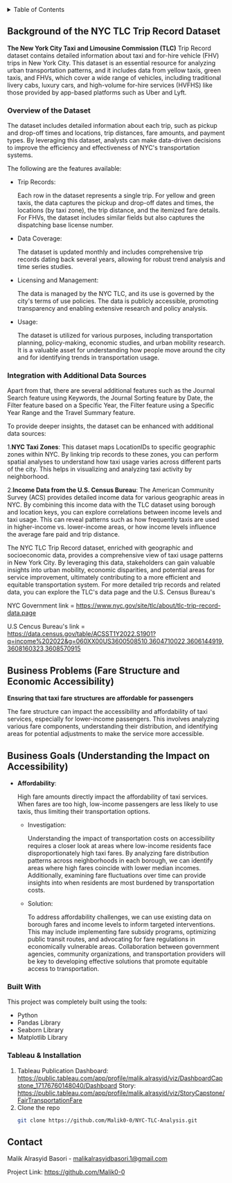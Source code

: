 <details>
  <summary>Table of Contents</summary>
  <ol>
    <li>
      <a href="#about-the-project">About The Project</a>
      <ul>
        <li><a href="#built-with">Built With</a></li>
      </ul>
    </li>
      <ul>
        <li><a href="#installation">Installation</a></li>
      </ul>
    <li><a href="#contact">Contact</a></li>
  </ol>
</details>

<!-- ABOUT THE PROJECT -->

## Background of the NYC TLC Trip Record Dataset

**The New York City Taxi and Limousine Commission (TLC)** Trip Record dataset contains detailed information about taxi and for-hire vehicle (FHV) trips in New York City. This dataset is an essential resource for analyzing urban transportation patterns, and it includes data from yellow taxis, green taxis, and FHVs, which cover a wide range of vehicles, including traditional livery cabs, luxury cars, and high-volume for-hire services (HVFHS) like those provided by app-based platforms such as Uber and Lyft.

### **Overview of the Dataset**

The dataset includes detailed information about each trip, such as pickup and drop-off times and locations, trip distances, fare amounts, and payment types. By leveraging this dataset, analysts can make data-driven decisions to improve the efficiency and effectiveness of NYC's transportation systems.

The following are the features available:

* Trip Records:

  Each row in the dataset represents a single trip. For yellow and green taxis, the data captures the pickup and drop-off dates and times, the locations (by taxi zone), the trip distance, and the itemized fare details. For FHVs, the dataset includes similar fields but also captures the dispatching base license number.
* Data Coverage:

  The dataset is updated monthly and includes comprehensive trip records dating back several years, allowing for robust trend analysis and time series studies.
* Licensing and Management:

  The data is managed by the NYC TLC, and its use is governed by the city's terms of use policies. The data is publicly accessible, promoting transparency and enabling extensive research and policy analysis.
* Usage:

  The dataset is utilized for various purposes, including transportation planning, policy-making, economic studies, and urban mobility research. It is a valuable asset for understanding how people move around the city and for identifying trends in transportation usage.

### **Integration with Additional Data Sources**

Apart from that, there are several additional features such as the Journal Search feature using Keywords, the Journal Sorting feature by Date, the Filter feature based on a Specific Year, the Filter feature using a Specific Year Range and the Travel Summary feature.

To provide deeper insights, the dataset can be enhanced with additional data sources:

1.**NYC Taxi Zones**: This dataset maps LocationIDs to specific geographic zones within NYC. By linking trip records to these zones, you can perform spatial analyses to understand how taxi usage varies across different parts of the city. This helps in visualizing and analyzing taxi activity by neighborhood.

2.**Income Data from the U.S. Census Bureau**: The American Community Survey (ACS) provides detailed income data for various geographic areas in NYC. By combining this income data with the TLC dataset using borough and location keys, you can explore correlations between income levels and taxi usage. This can reveal patterns such as how frequently taxis are used in higher-income vs. lower-income areas, or how income levels influence the average fare paid and trip distance.

The NYC TLC Trip Record dataset, enriched with geographic and socioeconomic data, provides a comprehensive view of taxi usage patterns in New York City. By leveraging this data, stakeholders can gain valuable insights into urban mobility, economic disparities, and potential areas for service improvement, ultimately contributing to a more efficient and equitable transportation system. For more detailed trip records and related data, you can explore the TLC's data page and the U.S. Census Bureau's

NYC Government  link = https://www.nyc.gov/site/tlc/about/tlc-trip-record-data.page

U.S Cencus Bureau's link = https://data.census.gov/table/ACSST1Y2022.S1901?q=income%202022&g=060XX00US3600508510,3604710022,3606144919,3608160323,3608570915

## **Business Problems** **(Fare Structure and Economic Accessibility)**

**Ensuring that taxi fare structures are affordable for passengers**

The fare structure can impact the accessibility and affordability of taxi services, especially for lower-income passengers. This involves analyzing various fare components, understanding their distribution, and identifying areas for potential adjustments to make the service more accessible.

## **Business Goals (Understanding the Impact on Accessibility)**

* **Affordability**:

  High fare amounts directly impact the affordability of taxi services. When fares are too high, low-income passengers are less likely to use taxis, thus limiting their transportation options.

  * Investigation:

    Understanding the impact of transportation costs on accessibility requires a closer look at areas where low-income residents face disproportionately high taxi fares. By analyzing fare distribution patterns across neighborhoods in each borough, we can identify areas where high fares coincide with lower median incomes. Additionally, examining fare fluctuations over time can provide insights into when residents are most burdened by transportation costs.
  * Solution:

    To address affordability challenges, we can use existing data on borough fares and income levels to inform targeted interventions. This may include implementing fare subsidy programs, optimizing public transit routes, and advocating for fare regulations in economically vulnerable areas. Collaboration between government agencies, community organizations, and transportation providers will be key to developing effective solutions that promote equitable access to transportation.

### Built With

This project was completely built using the tools:

* Python
* Pandas Library
* Seaborn Library
* Matplotlib Library

### Tableau & Installation

1. Tableau Publication
   Dashboard: https://public.tableau.com/app/profile/malik.alrasyid/viz/DashboardCapstone_17176760148040/Dashboard
   Story: https://public.tableau.com/app/profile/malik.alrasyid/viz/StoryCapstone/FairTransportationFare
2. Clone the repo
   ```sh
   git clone https://github.com/Malik0-0/NYC-TLC-Analysis.git 
   ```

## Contact

Malik Alrasyid Basori - malikalrasyidbasori.1@gmail.com

Project Link: https://github.com/Malik0-0
